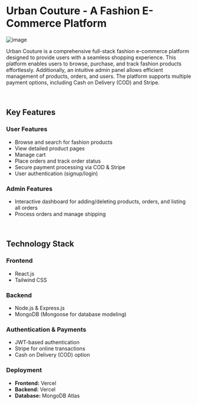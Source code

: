 # Urban Couture - A Fashion E-Commerce Platform
![image](https://github.com/user-attachments/assets/6784909d-6d25-40eb-b5a9-bfae91c4cfd2)

Urban Couture is a comprehensive full-stack fashion e-commerce platform designed to provide users with a seamless shopping experience. This platform enables users to browse, purchase, and track fashion products effortlessly. Additionally, an intuitive admin panel allows efficient management of products, orders, and users. The platform supports multiple payment options, including Cash on Delivery (COD) and Stripe.

<br>

## **Key Features**

### **User Features**
- Browse and search for fashion products
- View detailed product pages
- Manage cart
- Place orders and track order status
- Secure payment processing via COD & Stripe
- User authentication (signup/login)

### **Admin Features**
- Interactive dashboard for adding/deleting products, orders, and listing all orders
- Process orders and manage shipping
<br>

## **Technology Stack**

### **Frontend**
- React.js 
- Tailwind CSS

### **Backend**
- Node.js & Express.js
- MongoDB (Mongoose for database modeling)

### **Authentication & Payments**
- JWT-based authentication
- Stripe for online transactions
- Cash on Delivery (COD) option

### **Deployment**
- **Frontend:** Vercel
- **Backend:** Vercel
- **Database:** MongoDB Atlas


